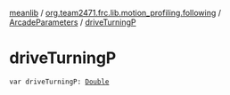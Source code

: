 [meanlib](../../index.md) / [org.team2471.frc.lib.motion_profiling.following](../index.md) / [ArcadeParameters](index.md) / [driveTurningP](./drive-turning-p.md)

# driveTurningP

`var driveTurningP: `[`Double`](https://kotlinlang.org/api/latest/jvm/stdlib/kotlin/-double/index.html)
